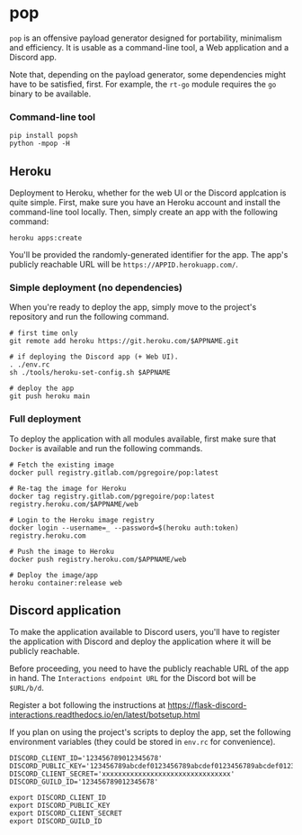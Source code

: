 # pop

`pop` is an offensive payload generator designed for portability,
minimalism and efficiency. It is usable as a command-line tool,
a Web application and a Discord app.

Note that, depending on the payload generator, some dependencies might
have to be satisfied, first. For example, the `rt-go` module requires
the `go` binary to be available.


### Command-line tool

```
pip install popsh
python -mpop -H
```


## Heroku

Deployment to Heroku, whether for the web UI or the Discord applcation
is quite simple. First, make sure you have an Heroku account and install
the command-line tool locally. Then, simply create an app with the
following command:

```
heroku apps:create
```

You'll be provided the randomly-generated identifier for the app. The
app's publicly reachable URL will be `https://APPID.herokuapp.com/`.

### Simple deployment (no dependencies)

When you're ready to deploy the app, simply move to the project's
repository and run the following command.

```
# first time only
git remote add heroku https://git.heroku.com/$APPNAME.git

# if deploying the Discord app (+ Web UI).
. ./env.rc
sh ./tools/heroku-set-config.sh $APPNAME

# deploy the app
git push heroku main
```

### Full deployment

To deploy the application with all modules available, first make sure
that `Docker` is available and run the following commands.

```
# Fetch the existing image
docker pull registry.gitlab.com/pgregoire/pop:latest

# Re-tag the image for Heroku
docker tag registry.gitlab.com/pgregoire/pop:latest registry.heroku.com/$APPNAME/web

# Login to the Heroku image registry
docker login --username=_ --password=$(heroku auth:token) registry.heroku.com

# Push the image to Heroku
docker push registry.heroku.com/$APPNAME/web

# Deploy the image/app
heroku container:release web
```


## Discord application

To make the application available to Discord users, you'll have to
register the application with Discord and deploy the application where
it will be publicly reachable.

Before proceeding, you need to have the publicly reachable URL of the
app in hand. The `Interactions endpoint URL` for the Discord bot will
be `$URL/b/d`.

Register a bot following the instructions at
https://flask-discord-interactions.readthedocs.io/en/latest/botsetup.html

If you plan on using the project's scripts to deploy the app, set the
following environment variables (they could be stored in `env.rc` for
convenience).

```
DISCORD_CLIENT_ID='123456789012345678'
DISCORD_PUBLIC_KEY='123456789abcdef0123456789abcdef0123456789abcdef0123456789abcdef0'
DISCORD_CLIENT_SECRET='xxxxxxxxxxxxxxxxxxxxxxxxxxxxxxxx'
DISCORD_GUILD_ID='123456789012345678'

export DISCORD_CLIENT_ID
export DISCORD_PUBLIC_KEY
export DISCORD_CLIENT_SECRET
export DISCORD_GUILD_ID
```

